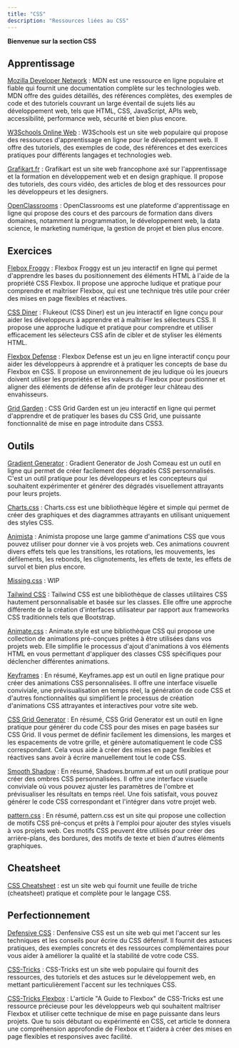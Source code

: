 ```yaml
---
title: "CSS"
description: "Ressources liées au CSS"
---
```


**Bienvenue sur la section CSS**


## Apprentissage

[Mozilla Developer Network](https://developer.mozilla.org/fr/) : MDN est une ressource en ligne populaire et fiable qui fournit une documentation complète sur les technologies web. MDN offre des guides détaillés, des références complètes, des exemples de code et des tutoriels couvrant un large éventail de sujets liés au développement web, tels que HTML, CSS, JavaScript, APIs web, accessibilité, performance web, sécurité et bien plus encore.


[W3Schools Online Web](https://www.w3schools.com/default.asp) : W3Schools est un site web populaire qui propose des ressources d'apprentissage en ligne pour le développement web. Il offre des tutoriels, des exemples de code, des références et des exercices pratiques pour différents langages et technologies web.

[Grafikart.fr](https://grafikart.fr/) : Grafikart est un site web francophone axé sur l'apprentissage et la formation en développement web et en design graphique. Il propose des tutoriels, des cours vidéo, des articles de blog et des ressources pour les développeurs et les designers.

[OpenClassrooms](https://openclassrooms.com/fr/) : OpenClassrooms est une plateforme d'apprentissage en ligne qui propose des cours et des parcours de formation dans divers domaines, notamment la programmation, le développement web, la data science, le marketing numérique, la gestion de projet et bien plus encore.

## Exercices 

[Flebox Froggy](https://flexboxfroggy.com/#fr) : Flexbox Froggy est un jeu interactif en ligne qui permet d'apprendre les bases du positionnement des éléments HTML à l'aide de la propriété CSS Flexbox. Il propose une approche ludique et pratique pour comprendre et maîtriser Flexbox, qui est une technique très utile pour créer des mises en page flexibles et réactives.

[CSS Diner](https://flukeout.github.io/) : Flukeout (CSS Diner) est un jeu interactif en ligne conçu pour aider les développeurs à apprendre et à maîtriser les sélecteurs CSS. Il propose une approche ludique et pratique pour comprendre et utiliser efficacement les sélecteurs CSS afin de cibler et de styliser les éléments HTML.

[Flexbox Defense](http://www.flexboxdefense.com/) : Flexbox Defense est un jeu en ligne interactif conçu pour aider les développeurs à apprendre et à pratiquer les concepts de base du Flexbox en CSS. Il propose un environnement de jeu ludique où les joueurs doivent utiliser les propriétés et les valeurs du Flexbox pour positionner et aligner des éléments de défense afin de protéger leur château des envahisseurs.

[Grid Garden](https://cssgridgarden.com/#fr) : CSS Grid Garden est un jeu interactif en ligne qui permet d'apprendre et de pratiquer les bases du CSS Grid, une puissante fonctionnalité de mise en page introduite dans CSS3.

## Outils

[Gradient Generator](https://www.joshwcomeau.com/gradient-generator/) : Gradient Generator de Josh Comeau est un outil en ligne qui permet de créer facilement des dégradés CSS personnalisés. C'est un outil pratique pour les développeurs et les concepteurs qui souhaitent expérimenter et générer des dégradés visuellement attrayants pour leurs projets.

[Charts.css](https://chartscss.org/) : Charts.css est une bibliothèque légère et simple qui permet de créer des graphiques et des diagrammes attrayants en utilisant uniquement des styles CSS.

[Animista](https://animista.net/) : Animista propose une large gamme d'animations CSS que vous pouvez utiliser pour donner vie à vos projets web. Ces animations couvrent divers effets tels que les transitions, les rotations, les mouvements, les défilements, les rebonds, les clignotements, les effets de texte, les effets de survol et bien plus encore.

[Missing.css](https://missing.style/) : WIP

[Tailwind CSS](https://tailwindcss.com/) : Tailwind CSS est une bibliothèque de classes utilitaires CSS hautement personnalisable et basée sur les classes. Elle offre une approche différente de la création d'interfaces utilisateur par rapport aux frameworks CSS traditionnels tels que Bootstrap.

[Animate.css](https://animate.style/) : Animate.style est une bibliothèque CSS qui propose une collection de animations pré-conçues prêtes à être utilisées dans vos projets web. Elle simplifie le processus d'ajout d'animations à vos éléments HTML en vous permettant d'appliquer des classes CSS spécifiques pour déclencher différentes animations.

[Keyframes](https://keyframes.app/) : En résumé, Keyframes.app est un outil en ligne pratique pour créer des animations CSS personnalisées. Il offre une interface visuelle conviviale, une prévisualisation en temps réel, la génération de code CSS et d'autres fonctionnalités qui simplifient le processus de création d'animations CSS attrayantes et interactives pour votre site web.

[CSS Grid Generator](https://cssgrid-generator.netlify.app/) : En résumé, CSS Grid Generator est un outil en ligne pratique pour générer du code CSS pour des mises en page basées sur CSS Grid. Il vous permet de définir facilement les dimensions, les marges et les espacements de votre grille, et génère automatiquement le code CSS correspondant. Cela vous aide à créer des mises en page flexibles et réactives sans avoir à écrire manuellement tout le code CSS.

[Smooth Shadow](https://shadows.brumm.af/) : En résumé, Shadows.brumm.af est un outil pratique pour créer des ombres CSS personnalisées. Il offre une interface visuelle conviviale où vous pouvez ajuster les paramètres de l'ombre et prévisualiser les résultats en temps réel. Une fois satisfait, vous pouvez générer le code CSS correspondant et l'intégrer dans votre projet web.

[pattern.css](https://bansal.io/pattern-css) : En résumé, pattern.css est un site qui propose une collection de motifs CSS pré-conçus et prêts à l'emploi pour ajouter des styles visuels à vos projets web. Ces motifs CSS peuvent être utilisés pour créer des arrière-plans, des bordures, des motifs de texte et bien d'autres éléments graphiques.

## Cheatsheet

[CSS Cheatsheet](https://htmlcheatsheet.com/css/) : est un site web qui fournit une feuille de triche (cheatsheet) pratique et complète pour le langage CSS.

## Perfectionnement 

[Defensive CSS](https://defensivecss.dev/) : Denfensive CSS est un site web qui met l'accent sur les techniques et les conseils pour écrire du CSS défensif. Il fournit des astuces pratiques, des exemples concrets et des ressources complémentaires pour vous aider à améliorer la qualité et la stabilité de votre code CSS.

[CSS-Tricks](https://css-tricks.com/) : CSS-Tricks est un site web populaire qui fournit des ressources, des tutoriels et des astuces sur le développement web, en mettant particulièrement l'accent sur les techniques CSS.

[CSS-Tricks Flexbox](https://css-tricks.com/snippets/css/a-guide-to-flexbox/) : L'article "A Guide to Flexbox" de CSS-Tricks est une ressource précieuse pour les développeurs web qui souhaitent maîtriser Flexbox et utiliser cette technique de mise en page puissante dans leurs projets. Que tu sois débutant ou expérimenté en CSS, cet article te donnera une compréhension approfondie de Flexbox et t'aidera à créer des mises en page flexibles et responsives avec facilité.

